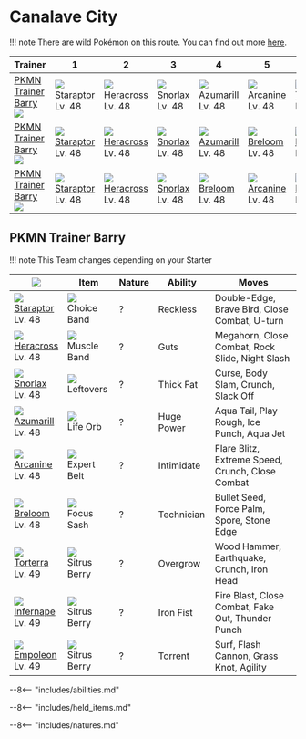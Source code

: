 # Canalave City

!!! note
    There are wild Pokémon on this route. You can find out more [here](../../wild_pokemon/canalave_city/).


Trainer                            | 1                                 | 2                                 | 3                               | 4                                 | 5                                | 6
---                                | ---                               | ---                               | ---                             | ---                               | ---                              | ---
[PKMN Trainer Barry]<br>![][barry] | ![][398]<br>[Staraptor]<br>Lv. 48 | ![][214]<br>[Heracross]<br>Lv. 48 | ![][143]<br>[Snorlax]<br>Lv. 48 | ![][184]<br>[Azumarill]<br>Lv. 48 | ![][059]<br>[Arcanine]<br>Lv. 48 | ![][389]<br>[Torterra]<br>Lv. 49
[PKMN Trainer Barry]<br>![][barry] | ![][398]<br>[Staraptor]<br>Lv. 48 | ![][214]<br>[Heracross]<br>Lv. 48 | ![][143]<br>[Snorlax]<br>Lv. 48 | ![][184]<br>[Azumarill]<br>Lv. 48 | ![][286]<br>[Breloom]<br>Lv. 48  | ![][392]<br>[Infernape]<br>Lv. 49
[PKMN Trainer Barry]<br>![][barry] | ![][398]<br>[Staraptor]<br>Lv. 48 | ![][214]<br>[Heracross]<br>Lv. 48 | ![][143]<br>[Snorlax]<br>Lv. 48 | ![][286]<br>[Breloom]<br>Lv. 48   | ![][059]<br>[Arcanine]<br>Lv. 48 | ![][395]<br>[Empoleon]<br>Lv. 49

## PKMN Trainer Barry

!!! note
    This Team changes depending on your Starter

![][barry]                        | Item                              | Nature | Ability    | Moves
---                               | ---                               | ---    | ---        | ---
![][398]<br>[Staraptor]<br>Lv. 48 | ![][choice-band]<br>Choice Band   | ?      | Reckless   | Double-Edge, Brave Bird, Close Combat, U-turn
![][214]<br>[Heracross]<br>Lv. 48 | ![][muscle-band]<br>Muscle Band   | ?      | Guts       | Megahorn, Close Combat, Rock Slide, Night Slash
![][143]<br>[Snorlax]<br>Lv. 48   | ![][leftovers]<br>Leftovers       | ?      | Thick Fat  | Curse, Body Slam, Crunch, Slack Off
![][184]<br>[Azumarill]<br>Lv. 48 | ![][life-orb]<br>Life Orb         | ?      | Huge Power | Aqua Tail, Play Rough, Ice Punch, Aqua Jet
![][059]<br>[Arcanine]<br>Lv. 48  | ![][expert-belt]<br>Expert Belt   | ?      | Intimidate | Flare Blitz, Extreme Speed, Crunch, Close Combat
![][286]<br>[Breloom]<br>Lv. 48   | ![][focus-sash]<br>Focus Sash     | ?      | Technician | Bullet Seed, Force Palm, Spore, Stone Edge
![][389]<br>[Torterra]<br>Lv. 49  | ![][sitrus-berry]<br>Sitrus Berry | ?      | Overgrow   | Wood Hammer, Earthquake, Crunch, Iron Head
![][392]<br>[Infernape]<br>Lv. 49 | ![][sitrus-berry]<br>Sitrus Berry | ?      | Iron Fist  | Fire Blast, Close Combat, Fake Out, Thunder Punch
![][395]<br>[Empoleon]<br>Lv. 49  | ![][sitrus-berry]<br>Sitrus Berry | ?      | Torrent    | Surf, Flash Cannon, Grass Knot, Agility

--8<-- "includes/abilities.md"

--8<-- "includes/held_items.md"

--8<-- "includes/natures.md"

[PKMN Trainer Barry]: #pkmn-trainer-barry
[Arcanine]: ../../pokemon_changes/059/
[Snorlax]: ../../pokemon_changes/143/
[Azumarill]: ../../pokemon_changes/184/
[Heracross]: ../../pokemon_changes/214/
[Breloom]: ../../pokemon_changes/286/
[Torterra]: ../../pokemon_changes/389/
[Infernape]: ../../pokemon_changes/392/
[Empoleon]: ../../pokemon_changes/395/
[Staraptor]: ../../pokemon_changes/398/
[choice-band]: ../img/items/choice-band.png
[expert-belt]: ../img/items/expert-belt.png
[focus-sash]: ../img/items/focus-sash.png
[leftovers]: ../img/items/leftovers.png
[life-orb]: ../img/items/life-orb.png
[muscle-band]: ../img/items/muscle-band.png
[sitrus-berry]: ../img/items/sitrus-berry.png
[059]: ../img/pokemon/059.png
[143]: ../img/pokemon/143.png
[184]: ../img/pokemon/184.png
[214]: ../img/pokemon/214.png
[286]: ../img/pokemon/286.png
[389]: ../img/pokemon/389.png
[392]: ../img/pokemon/392.png
[395]: ../img/pokemon/395.png
[398]: ../img/pokemon/398.png
[barry]: ../img/trainer/barry.png
